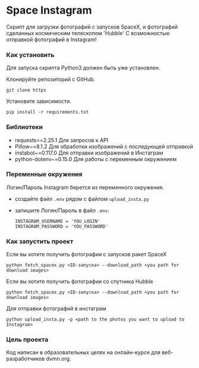 # Space Instagram

Скрипт для загрузки фотографий с запусков SpaceX, и фотографий сделанных космическим телескопом 'Hubble'
С возможностью отправкой фотографий в Instagram! 

### Как установить
Для запуска скрипта Python3 должен быть уже установлен.

Клонируйте репозиторий с GitHub.

```git
git clone https
```

Установите зависимости.

```
pip install -r requirements.txt
```
### Библиотеки
- requests==2.25.1 Для запросов к API
- Pillow~=8.1.2 Для обработки изображений с последующей отправкой
- instabot~=0.117.0 Для отправки изображений в Инстаграм
- python-dotenv~=0.15.0 Для работы с переменным окружением

### Переменные окружения
Логин/Пароль Instagram берется из переменного окружения.
- создайте файл ```.env``` рядом с файлом ```upload_insta.py```
- запишите Логин/Пароль в файл ```.env```:
  
  ```INSTAGRAM_USERNAME = 'YOU_LOGIN'```<br/>
  ```INSTAGRAM_PASSWORD = 'YOU_PASSWORD'```<br/>
  
  
### Как запустить проект
Если вы хотите получить фотографии с запусков ракет SpaceX
```
python fetch_spacex.py <ID-запуска> --download_path <you path for download images>
```
Если вы хотите получить фотографии со спутника Hubble
```
python fetch_spacex.py <ID-запуска> --download_path <you path for download images>
```
Для отправки фотографий в инстаграм 
```
python upload_insta.py -p <path to the photos you want to upload to Instagram>
```

### Цель проекта
Код написан в образовательных целях на онлайн-курсе для веб-разработчиков dvmn.org.